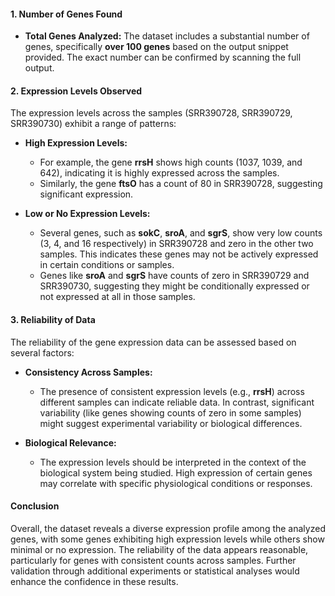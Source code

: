 

#### 1. **Number of Genes Found**

- **Total Genes Analyzed:** The dataset includes a substantial number of genes, specifically **over 100 genes** based on the output snippet provided. The exact number can be confirmed by scanning the full output.

#### 2. **Expression Levels Observed**
The expression levels across the samples (SRR390728, SRR390729, SRR390730) exhibit a range of patterns:

- **High Expression Levels:** 
  - For example, the gene **rrsH** shows high counts (1037, 1039, and 642), indicating it is highly expressed across the samples.
  - Similarly, the gene **ftsO** has a count of 80 in SRR390728, suggesting significant expression.

- **Low or No Expression Levels:**
  - Several genes, such as **sokC**, **sroA**, and **sgrS**, show very low counts (3, 4, and 16 respectively) in SRR390728 and zero in the other two samples. This indicates these genes may not be actively expressed in certain conditions or samples.
  - Genes like **sroA** and **sgrS** have counts of zero in SRR390729 and SRR390730, suggesting they might be conditionally expressed or not expressed at all in those samples.

#### 3. **Reliability of Data**
The reliability of the gene expression data can be assessed based on several factors:

- **Consistency Across Samples:**
  - The presence of consistent expression levels (e.g., **rrsH**) across different samples can indicate reliable data. In contrast, significant variability (like genes showing counts of zero in some samples) might suggest experimental variability or biological differences.

- **Biological Relevance:**
  - The expression levels should be interpreted in the context of the biological system being studied. High expression of certain genes may correlate with specific physiological conditions or responses.



#### Conclusion
Overall, the dataset reveals a diverse expression profile among the analyzed genes, with some genes exhibiting high expression levels while others show minimal or no expression. The reliability of the data appears reasonable, particularly for genes with consistent counts across samples. Further validation through additional experiments or statistical analyses would enhance the confidence in these results.
